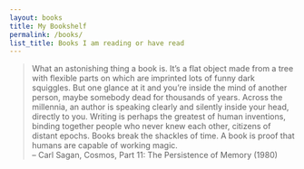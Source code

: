 ```yaml
---
layout: books
title: My Bookshelf
permalink: /books/
list_title: Books I am reading or have read
---
```

> What an astonishing thing a book is. It’s a flat object made from a tree with flexible parts on which are imprinted lots of funny dark squiggles. But one glance at it and you’re inside the mind of another person, maybe somebody dead for thousands of years. Across the millennia, an author is speaking clearly and silently inside your head, directly to you. Writing is perhaps the greatest of human inventions, binding together people who never knew each other, citizens of distant epochs. Books break the shackles of time. A book is proof that humans are capable of working magic.
<br/> – Carl Sagan, Cosmos, Part 11: The Persistence of Memory (1980)



